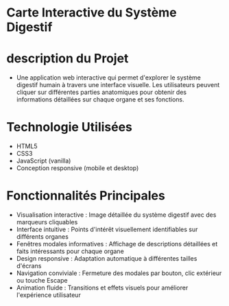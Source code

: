 # Carte Interactive du Système Digestif

# description du Projet

- Une application web interactive qui permet d'explorer le système digestif humain à travers une interface visuelle. Les utilisateurs peuvent cliquer sur différentes parties anatomiques pour obtenir des informations détaillées sur chaque organe et ses fonctions.


# Technologie Utilisées 

- HTML5
- CSS3
- JavaScript (vanilla)
- Conception responsive (mobile et desktop)


# Fonctionnalités Principales

- Visualisation interactive : Image détaillée du système digestif avec des marqueurs cliquables
- Interface intuitive : Points d'intérêt visuellement identifiables sur différents organes
- Fenêtres modales informatives : Affichage de descriptions détaillées et faits intéressants pour chaque organe
- Design responsive : Adaptation automatique à différentes tailles d'écrans
- Navigation conviviale : Fermeture des modales par bouton, clic extérieur ou touche Escape
- Animation fluide : Transitions et effets visuels pour améliorer l'expérience utilisateur

